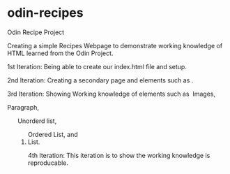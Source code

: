 # odin-recipes

Odin Recipe Project

Creating a simple Recipes Webpage to demonstrate working knowledge of HTML learned from the Odin Project.

1st Iteration: Being able to create our index.html file and setup.

2nd Iteration: Creating a secondary page and elements such as <a>.

3rd Iteration: Showing Working knowledge of elements such as <img> Images, <p> Paragraph, <ul> Unorderd list, <ol> Ordered List, and <li> List.

4th Iteration: This iteration is to show the working knowledge is reproducable.